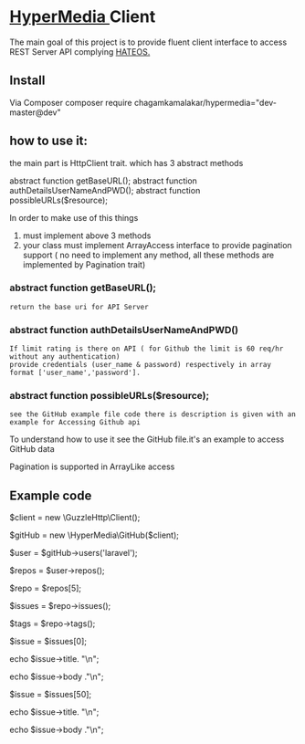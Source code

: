 # <a href="http://apievangelist.com/2014/01/07/what-is-a-hypermedia-api" target="_blank">HyperMedia </a> Client

The main goal of this project is to provide fluent client interface to access REST Server API complying <a href="https://en.wikipedia.org/wiki/HATEOAS" target="_blank"> HATEOS.</a>

## Install

Via Composer
    composer require chagamkamalakar/hypermedia="dev-master@dev"

## how to use it:

the main part is HttpClient trait. which has 3 abstract methods

abstract function getBaseURL();
abstract function authDetailsUserNameAndPWD();
abstract function possibleURLs($resource);

In order to make use of this things
 1) must implement above 3 methods
 2) your class must implement ArrayAccess interface to provide pagination support ( no need to implement any method,
 all these methods are implemented by Pagination trait)

### abstract function getBaseURL();
    return the base uri for API Server
### abstract function authDetailsUserNameAndPWD()
    If limit rating is there on API ( for Github the limit is 60 req/hr without any authentication)
    provide credentials (user_name & password) respectively in array format ['user_name','password'].

### abstract function possibleURLs($resource);
    see the GitHub example file code there is description is given with an example for Accessing Github api


To understand how to use it see the GitHub file.it's an example to access GitHub data

Pagination is supported in ArrayLike access

## Example code

$client = new \GuzzleHttp\Client();

$gitHub = new \HyperMedia\GitHub($client);

$user = $gitHub->users('laravel');

$repos = $user->repos();

$repo = $repos[5];


$issues = $repo->issues();

$tags = $repo->tags();

$issue = $issues[0];

echo $issue->title. "\n";

echo $issue->body ."\n";

$issue = $issues[50];

echo $issue->title. "\n";

echo $issue->body ."\n";









